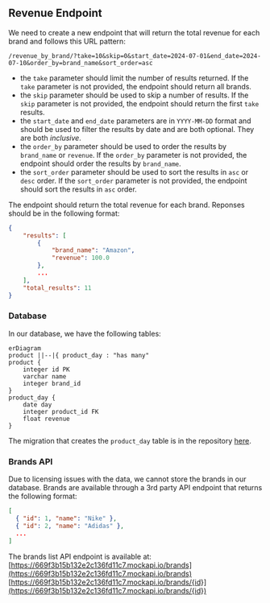 ## Revenue Endpoint

We need to create a new endpoint that will return the total revenue for each brand and follows this URL pattern:

`/revenue_by_brand/?take=10&skip=0&start_date=2024-07-01&end_date=2024-07-10&order_by=brand_name&sort_order=asc`

- the `take` parameter should limit the number of results returned. If the `take` parameter is not provided, the endpoint should return all brands.
- the `skip` parameter should be used to skip a number of results. If the `skip` parameter is not provided, the endpoint should return the first `take` results.
- the `start_date` and `end_date` parameters are in `YYYY-MM-DD` format and should be used to filter the results by date and are both optional. They are both _inclusive_.
- the `order_by` parameter should be used to order the results by `brand_name` or `revenue`. If the `order_by` parameter is not provided, the endpoint should order the results by `brand_name`.
- the `sort_order` parameter should be used to sort the results in `asc` or `desc` order. If the `sort_order` parameter is not provided, the endpoint should sort the results in `asc` order.

The endpoint should return the total revenue for each brand. Reponses should be in the following format:

```json
{
    "results": [
        {
            "brand_name": "Amazon",
            "revenue": 100.0
        },
        ...
    ],
    "total_results": 11
}
```

### Database

In our database, we have the following tables:

```mermaid
erDiagram
product ||--|{ product_day : "has many"
product {
    integer id PK
    varchar name
    integer brand_id
}
product_day {
    date day
    integer product_id FK
    float revenue
}
```

The migration that creates the `product_day` table is in the repository [here](../migrations/20240723_01_Hwf5L-add-initial-tables.sql).

### Brands API

Due to licensing issues with the data, we cannot store the brands in our database.
Brands are available through a 3rd party API endpoint that returns the following format:

```json
[
  { "id": 1, "name": "Nike" },
  { "id": 2, "name": "Adidas" },
  ...
]
```

The brands list API endpoint is available at:
[https://669f3b15b132e2c136fd11c7.mockapi.io/brands](https://669f3b15b132e2c136fd11c7.mockapi.io/brands)
[https://669f3b15b132e2c136fd11c7.mockapi.io/brands/{id}](https://669f3b15b132e2c136fd11c7.mockapi.io/brands/{id})
